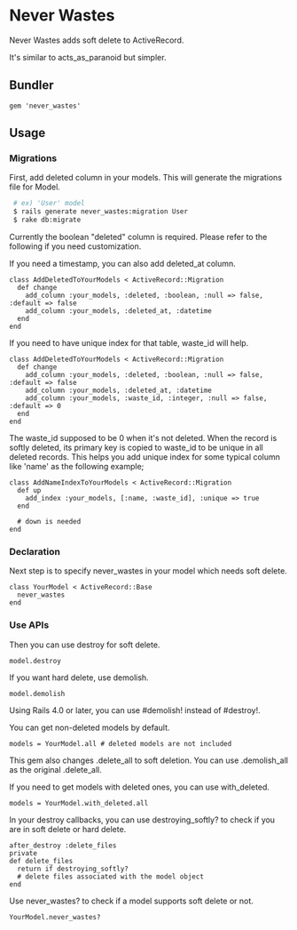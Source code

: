 # Never Wastes

Never Wastes adds soft delete to ActiveRecord.

It's similar to acts_as_paranoid but simpler. 

## Bundler

    gem 'never_wastes'

## Usage

### Migrations

First, add deleted column in your models.
This will generate the migrations file for Model.

```bash
 # ex) 'User' model
 $ rails generate never_wastes:migration User
 $ rake db:migrate
```

Currently the boolean "deleted" column is required.
Please refer to the following if you need customization.

If you need a timestamp, you can also add deleted_at column.

    class AddDeletedToYourModels < ActiveRecord::Migration
      def change
        add_column :your_models, :deleted, :boolean, :null => false, :default => false
        add_column :your_models, :deleted_at, :datetime
      end
    end

If you need to have unique index for that table, waste_id will help.

    class AddDeletedToYourModels < ActiveRecord::Migration
      def change
        add_column :your_models, :deleted, :boolean, :null => false, :default => false
        add_column :your_models, :deleted_at, :datetime
        add_column :your_models, :waste_id, :integer, :null => false, :default => 0
      end
    end

The waste_id supposed to be 0 when it's not deleted.
When the record is softly deleted, its primary key is copied to waste_id to be unique in all deleted records.
This helps you add unique index for some typical column like 'name' as the following example;

    class AddNameIndexToYourModels < ActiveRecord::Migration
      def up
        add_index :your_models, [:name, :waste_id], :unique => true
      end

      # down is needed
    end

### Declaration

Next step is to specify never_wastes in your model which needs soft delete.

    class YourModel < ActiveRecord::Base
      never_wastes
    end

### Use APIs

Then you can use destroy for soft delete.

    model.destroy

If you want hard delete, use demolish.

    model.demolish

Using Rails 4.0 or later, you can use #demolish! instead of #destroy!.

You can get non-deleted models by default.

    models = YourModel.all # deleted models are not included

This gem also changes .delete_all to soft deletion. You can use .demolish_all as the original .delete_all.

If you need to get models with deleted ones, you can use with_deleted.

    models = YourModel.with_deleted.all

In your destroy callbacks, you can use destroying_softly? to check if you are in soft delete or hard delete.

    after_destroy :delete_files
    private
    def delete_files
      return if destroying_softly?
      # delete files associated with the model object
    end

Use never_wastes? to check if a model supports soft delete or not.

    YourModel.never_wastes?

